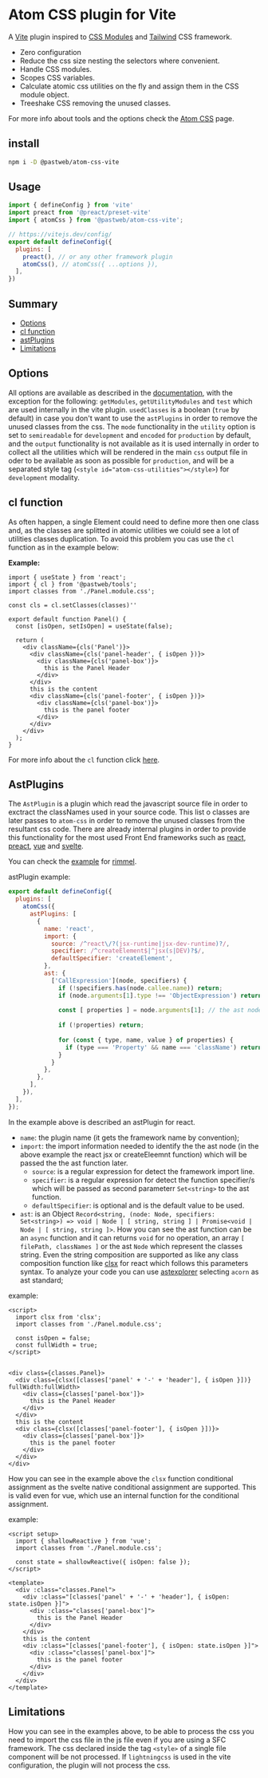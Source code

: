 # Atom CSS plugin for Vite
A [Vite] plugin inspired to [CSS Modules] and [Tailwind] CSS framework.

[vite]: https://github.com/vitejs/vite
[css modules]: https://github.com/css-modules/css-modules
[tailwind]: https://github.com/tailwindlabs/tailwindcss

* Zero configuration
* Reduce the css size nesting the selectors where convenient.
* Handle CSS modules.
* Scopes CSS variables.
* Calculate atomic css utilities on the fly and assign them in the CSS module object.
* Treeshake CSS removing the unused classes.

For more info about tools and the options check the [Atom CSS](https://github.com/pastweb/atom-css) page.

## install
```bash
npm i -D @pastweb/atom-css-vite
```

## Usage
```js
import { defineConfig } from 'vite'
import preact from '@preact/preset-vite'
import { atomCss } from '@pastweb/atom-css-vite';

// https://vitejs.dev/config/
export default defineConfig({
  plugins: [
    preact(), // or any other framework plugin
    atomCss(), // atomCss({ ...options }),
  ],
})
```
## Summary
* [Options](#options)
* [cl function](#cl-function)
* [astPlugins](#astPlugins)
* [Limitations](#limitations)

## Options
All options are available as described in the [documentation](https://github.com/pastweb/atom-css), with the exception for the following:
`getModules`, `getUtilityModules` and `test` which are used internally in the vite plugin.
`usedClasses` is a boolean (`true` by default) in case you don't want to use the `astPlugins` in order to remove the unused classes from the css.
The `mode` functionality in the `utility` option is set to `semireadable` for `development` and `encoded` for `production` by default, and the `output` functionality is not available
as it is used internally in order to collect all the utilities which will be rendered in the main `css` output file in oder to be available as soon as possible for `production`, and will be a separated style tag (`<style id="atom-css-utilities"></style>`) for `development` modality.

## cl function
As often happen, a single Element could need to define more then one class and, as the classes are splitted in atomic utilities we coiuld see a lot of utilities classes duplication.
To avoid this problem you cas use the `cl` function as in the example below:

**Example:**
```tsx
import { useState } from 'react';
import { cl } from '@pastweb/tools';
import classes from './Panel.module.css';

const cls = cl.setClasses(classes)''

export default function Panel() {
  const [isOpen, setIsOpen] = useState(false);

  return (
    <div className={cls('Panel')}>
      <div className={cls('panel-header', { isOpen })}>
        <div className={cls('panel-box')}>
          this is the Panel Header
        </div>
      </div>
      this is the content
      <div className={cls('panel-footer', { isOpen })}>
        <div className={cls('panel-box')}>
          this is the panel footer
        </div>
      </div>
    </div>
  );
}
```

For more info about the `cl` function click [here](https://github.com/pastweb/tools?tab=readme-ov-file#cl).

## AstPlugins
The `AstPlugin` is a plugin which read the javascript source file in order to exctract the classNames used in your source code.
This list o classes are later passes to `atom-css` in order to remove the unused classes from the resultant css code.
There are already internal plugins in order to provide this functionality for the most used Front End frameworks such as [react](https://github.com/facebook/react), [preact](https://github.com/preactjs/preact), [vue](https://github.com/vuejs) and [svelte](https://github.com/sveltejs/svelte).

You can check the [example](https://github.com/pastweb/atom-css/tree/master/packages/vite/examples/rimmel) for [rimmel](https://github.com/ReactiveHTML/rimmel).

astPlugin example:
```js
export default defineConfig({
  plugins: [
    atomCss({
      astPlugins: [
        {
          name: 'react',
          import: {
            source: /^react\/?(jsx-runtime|jsx-dev-runtime)?/,
            specifier: /^createElement$|^jsx(s|DEV)?$/,
            defaultSpecifier: 'createElement',
          },
          ast: {
            ['CallExpression'](node, specifiers) {
              if (!specifiers.has(node.callee.name)) return;
              if (node.arguments[1].type !== 'ObjectExpression') return;
              
              const [ properties ] = node.arguments[1]; // the ast node representing the props object
              
              if (!properties) return;
              
              for (const { type, name, value } of properties) {
                if (type === 'Property' && name === 'className') return value;
              }
            }
          },
        },
      ],
    }),
  ],
});
```

In the example above is described an astPlugin for react.
* `name`: the plugin name (it gets the framework name by convention);
* `import`: the import information needed to identify the the ast node (in the above example the react jsx or createEleemnt function) which will be passed the the ast function later.
  * `source`: is a regular expression for detect the framework import line.
  * `specifier`: is a regular expression for detect the function specifier/s which will be passed as second parameterr `Set<string>` to the ast function.
  * `defaultSpecifier`: is optional and is the default value to be used.
* `ast`: is an Object `Record<string, (node: Node, specifiers: Set<string>) => void | Node | [ string, string ] | Promise<void | Node | [ string, string ]>`.
How you can see the ast function can be an `async` function and it can returns `void` for no operation, an array `[ filePath, classNames ]` or the ast `Node` which represent the classes string.
Even the string composition are supported as like any class composition function like [clsx](https://github.com/lukeed/clsx) for react which follows this parameters syntax.
To analyze your code you can use [astexplorer](https://astexplorer.net/) selecting `acorn` as ast standard;

example:
```svelte
<script>
  import clsx from 'clsx';
  import classes from './Panel.module.css';

  const isOpen = false;
  const fullWidth = true;
</script>


<div class={classes.Panel}>
  <div class={clsx([classes['panel' + '-' + 'header'], { isOpen }])} fullWidth:fullWidth>
    <div class={classes['panel-box']}>
      this is the Panel Header
    </div>
  </div>
  this is the content
  <div class={clsx([classes['panel-footer'], { isOpen }])}>
    <div class={classes['panel-box']}>
      this is the panel footer
    </div>
  </div>
</div>
```
How you can see in the example above the `clsx` function conditional assignment as the svelte native conditional assignment are supported.
This is valid even for vue, which use an internal function for the conditional assignment.

example:
```vue
<script setup>
  import { shallowReactive } from 'vue';
  import classes from './Panel.module.css';

  const state = shallowReactive({ isOpen: false });
</script>

<template>
  <div :class="classes.Panel">
    <div :class="[classes['panel' + '-' + 'header'], { isOpen: state.isOpen }]">
      <div :class="classes['panel-box']">
        this is the Panel Header
      </div>
    </div>
    this is the content
    <div :class="[classes['panel-footer'], { isOpen: state.isOpen }]">
      <div :class="classes['panel-box']">
        this is the panel footer
      </div>
    </div>
  </div>
</template>
```

## Limitations
How you can see in the examples above, to be able to process the css you need to import the css file in the js file even if you are using a SFC framework.
The css declared inside the tag `<style>` of a single file component will be not processed.
If `lightningcss` is used in the vite configuration, the plugin will not process the css.
